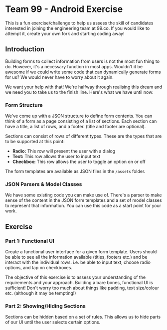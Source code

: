 # Team 99 - Android Exercise

This is a fun exercise/challenge to help us assess the skill of candidates interested in joining the engineering team at 99.co. If you would like to attempt it, create your own fork and starting coding away!

## Introduction
Building forms to collect information from users is not the most fun thing to do. However, it's a necessary function in most apps. Wouldn't it be awesome if we could write some code that can dynamically generate forms for us? We would never have to worry about it again.

We want your help with that! We're halfway through realising this dream and we need you to take us to the finish line. Here's what we have until now:

### Form Structure
We've come up with a JSON structure to define form contents. You can think of a form as a page consisting of a list of sections. Each section can have a title, a list of rows, and a footer. (title and footer are optional).

Sections can consist of rows of different types. These are the types that are to be supported at this point:

- **Radio:** This row will present the user with a dialog
- **Text:** This row allows the user to input text
- **Checkbox:** This row allows the user to toggle an option on or off

The form templates are available as JSON files in the `/assets` folder.

### JSON Parsers & Model Classes
We have some existing code you can make use of. There's a parser to make sense of the content in the JSON form templates and a set of model classes to represent that information. You can use this code as a start point for your work.

## Exercise
### Part 1: Functional UI
Create a functional user interface for a given form template. Users should be able to see all the information available (titles, footers etc.) and be interact with the individual rows. i.e. be able to input text, choose radio options, and tap on checkboxes.

The objective of this exercise is to assess your understanding of the requirements and your approach. Building a bare bones, functional UI is sufficient! Don't worry too much about things like padding, text size/colour etc. (although it may be tempting!)

### Part 2: Showing/Hiding Sections
Sections can be hidden based on a set of rules. This allows us to hide parts of our UI until the user selects certain options.